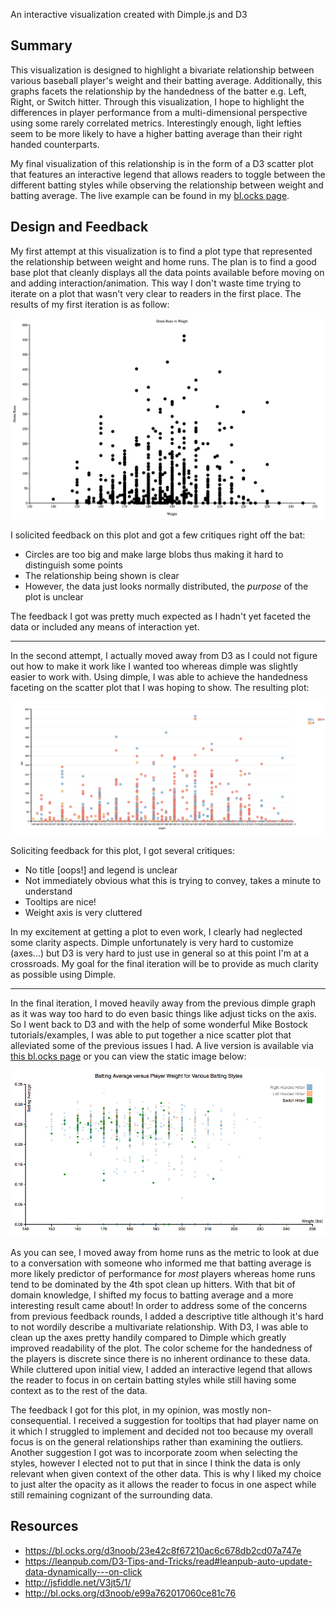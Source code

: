 An interactive visualization created with Dimple.js and D3

## Summary

This visualization is designed to highlight a bivariate relationship between various baseball player's weight and their batting average. Additionally, this graphs facets the relationship by the handedness of the batter e.g. Left, Right, or Switch hitter. Through this visualization, I hope to highlight the differences in player performance from a multi-dimensional perspective using some rarely correlated metrics. Interestingly enough, light lefties seem to be more likely to have a higher batting average than their right handed counterparts.

My final visualization of this relationship is in the form of a D3 scatter plot that features an interactive legend that allows readers to toggle between the different batting styles while observing the relationship between weight and batting average. The live example can be found in my [bl.ocks page](https://bl.ocks.org/parthmishra/e928a5add86c3d302037c922438afe54).


## Design and Feedback

My first attempt at this visualization is to find a plot type that represented the relationship between weight and home runs. The plan is to find a good base plot that cleanly displays all the data points available before moving on and adding interaction/animation. This way I don't waste time trying to iterate on a plot that wasn't very clear to readers in the first place. The results of my first iteration is as follow:

![Attempt 1](/images/attempt1.png)

I solicited feedback on this plot and got a few critiques right off the bat:

* Circles are too big and make large blobs thus making it hard to distinguish some points
* The relationship being shown is clear
* However, the data just looks normally distributed, the *purpose* of the plot is unclear

The feedback I got was pretty much expected as I hadn't yet faceted the data or included any means of interaction yet.

***

In the second attempt, I actually moved away from D3 as I could not figure out how to make it work like I wanted too whereas dimple was slightly easier to work with. Using dimple, I was able to achieve the handedness faceting on the scatter plot that I was hoping to show. The resulting plot:

![Attempt 2](/images/attempt2.png)

Soliciting feedback for this plot, I got several critiques:

* No title [oops!] and legend is unclear
* Not immediately obvious what this is trying to convey, takes a minute to understand
* Tooltips are nice!
* Weight axis is very cluttered

In my excitement at getting a plot to even work, I clearly had neglected some clarity aspects. Dimple unfortunately is very hard to customize (axes...) but D3 is very hard to just use in general so at this point I'm at a crossroads. My goal for the final iteration will be to provide as much clarity as possible using Dimple.

***

In the final iteration, I moved heavily away from the previous dimple graph as it was way too hard to do even basic things like adjust ticks on the axis. So I went back to D3 and with the help of some wonderful Mike Bostock tutorials/examples, I was able to put together a nice scatter plot that alleviated some of the previous issues I had. A live version is available via [this bl.ocks page](https://bl.ocks.org/parthmishra/e928a5add86c3d302037c922438afe54) or you can view the static image below:

![Attempt 3](/images/attempt3.png)

As you can see, I moved away from home runs as the metric to look at due to a conversation with someone who informed me that batting average is more likely predictor of performance for *most* players whereas home runs tend to be dominated by the 4th spot clean up hitters. With that bit of domain knowledge, I shifted my focus to batting average and a more interesting result came about! In order to address some of the concerns from previous feedback rounds, I added a descriptive title although it's hard to not wordily describe a multivariate relationship. With D3, I was able to clean up the axes pretty handily compared to Dimple which greatly improved readability of the plot. The color scheme for the handedness of the players is discrete since there is no inherent ordinance to these data. While cluttered upon initial view, I added an interactive legend that allows the reader to focus in on certain batting styles while still having some context as to the rest of the data.

The feedback I got for this plot, in my opinion, was mostly non-consequential. I received a suggestion for tooltips that had player name on it which I struggled to implement and decided not too because my overall focus is on the general relationships rather than examining the outliers. Another suggestion I got was to incorporate zoom when selecting the styles, however I elected not to put that in since I think the data is only relevant when given context of the other data. This is why I liked my choice to just alter the opacity as it allows the reader to focus in one aspect while still remaining cognizant of the surrounding data.


## Resources

* https://bl.ocks.org/d3noob/23e42c8f67210ac6c678db2cd07a747e
*  https://leanpub.com/D3-Tips-and-Tricks/read#leanpub-auto-update-data-dynamically---on-click
* http://jsfiddle.net/V3jt5/1/
* http://bl.ocks.org/d3noob/e99a762017060ce81c76
